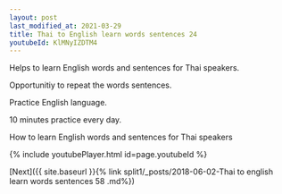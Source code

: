 ```yaml
---
layout: post
last_modified_at: 2021-03-29
title: Thai to English learn words sentences 24 
youtubeId: KlMNyIZDTM4
---
```

 
 
Helps to learn English words and sentences for Thai speakers.

Opportunitiy to repeat the words sentences. 

Practice English language. 
 
10 minutes practice every day. 
 
How to learn English words and sentences for Thai speakers 
 
{% include youtubePlayer.html id=page.youtubeId %}
 
 
[Next]({{ site.baseurl }}{% link  split1/_posts/2018-06-02-Thai to english learn words sentences 58 .md%})
 
